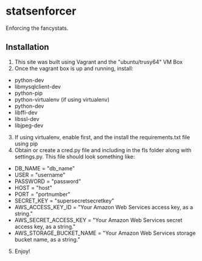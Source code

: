 # statsenforcer
Enforcing the fancystats.



## Installation
1. This site was built using Vagrant and the "ubuntu/trusy64" VM Box
2. Once the vagrant box is up and running, install:
  * python-dev
  * libmysqlclient-dev
  * python-pip
  * python-virtualenv (if using virtualenv)
  * python-dev
  * libffi-dev
  * libssl-dev
  * libjpeg-dev
3. If using virtualenv, enable first, and the install the requirements.txt file using pip
4. Obtain or create a cred.py file and including in the fls folder along with settings.py. This file should look something like:
  * DB_NAME = "db_name"
  * USER = "username"
  * PASSWORD = "password"
  * HOST = "host"
  * PORT = "portnumber"
  * SECRET_KEY = "supersecretsecretkey"
  * AWS_ACCESS_KEY_ID = "Your Amazon Web Services access key, as a string."
  * AWS_SECRET_ACCESS_KEY = "Your Amazon Web Services secret access key, as a string."
  * AWS_STORAGE_BUCKET_NAME = "Your Amazon Web Services storage bucket name, as a string."
5. Enjoy!

